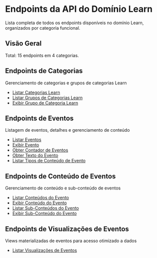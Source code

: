 # Endpoints da API do Domínio Learn

Lista completa de todos os endpoints disponíveis no domínio Learn, organizados por categoria funcional.

## Visão Geral

Total: 15 endpoints em 4 categorias.

## Endpoints de Categorias

Gerenciamento de categorias e grupos de categorias Learn

- [Listar Categorias Learn](./LearnCategoryIndex.md)
- [Listar Grupos de Categorias Learn](./LearnCategoryGroupIndex.md)
- [Exibir Grupo de Categoria Learn](./LearnCategoryGroupShow.md)

## Endpoints de Eventos

Listagem de eventos, detalhes e gerenciamento de conteúdo

- [Listar Eventos](./EventIndex.md)
- [Exibir Evento](./EventShow.md)
- [Obter Contador de Eventos](./EventCounter.md)
- [Obter Texto do Evento](./EventText.md)
- [Listar Tipos de Conteúdo de Evento](./EventContentTypeIndex.md)

## Endpoints de Conteúdo de Eventos

Gerenciamento de conteúdo e sub-conteúdo de eventos

- [Listar Conteúdos do Evento](./EventContentIndex.md)
- [Exibir Conteúdo do Evento](./EventContentShow.md)
- [Listar Sub-Conteúdos do Evento](./EventContentSubContentsIndex.md)
- [Exibir Sub-Conteúdo do Evento](./EventContentSubContentShow.md)

## Endpoints de Visualizações de Eventos

Views materializadas de eventos para acesso otimizado a dados

- [Listar Visualizações de Eventos](./EventViewIndex.md)
